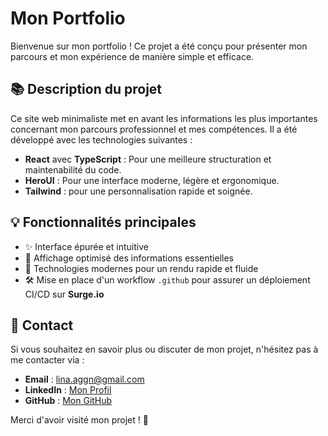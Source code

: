 # Mon Portfolio

Bienvenue sur mon portfolio ! Ce projet a été conçu pour présenter mon parcours et mon expérience de manière simple et efficace.

## 📚 Description du projet

Ce site web minimaliste met en avant les informations les plus importantes concernant mon parcours professionnel et mes compétences. Il a été développé avec les technologies suivantes :

- **React** avec **TypeScript** : Pour une meilleure structuration et maintenabilité du code.
- **HeroUI** : Pour une interface moderne, légère et ergonomique.
- **Tailwind** : pour une personnalisation rapide et soignée.



## 💡 Fonctionnalités principales

- ✨ Interface épurée et intuitive
- 📝 Affichage optimisé des informations essentielles
- 🌟 Technologies modernes pour un rendu rapide et fluide
- 🛠️ Mise en place d'un workflow `.github` pour assurer un déploiement CI/CD sur **Surge.io**

## 💬 Contact

Si vous souhaitez en savoir plus ou discuter de mon projet, n'hésitez pas à me contacter via :

- **Email** : lina.aggn@gmail.com
- **LinkedIn** : [Mon Profil](https://www.linkedin.com/in/aur%C3%A9lie-Aggoun-7393672b2/)
- **GitHub** : [Mon GitHub](https://github.com/linaaggoune)

Merci d'avoir visité mon projet ! 🚀

